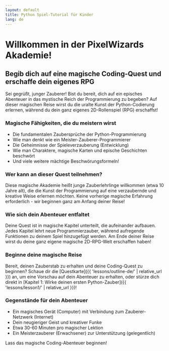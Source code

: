 ```yaml
---
layout: default
title: Python Spiel-Tutorial für Kinder
lang: de
---
```


# Willkommen in der PixelWizards Akademie!

## Begib dich auf eine magische Coding-Quest und erschaffe dein eigenes RPG

<i class="fas fa-hat-wizard"></i> Sei gegrüßt, junger Zauberer! Bist du bereit, dich auf ein episches Abenteuer in das mystische Reich der Programmierung zu begeben? Auf dieser magischen Reise wirst du die uralte Kunst der Python-Codierung erlernen, während du dein ganz eigenes 2D-Rollenspiel (RPG) erschaffst!

### Magische Fähigkeiten, die du meistern wirst

- <i class="fas fa-book-spells"></i> Die fundamentalen Zaubersprüche der Python-Programmierung
- <i class="fas fa-brain"></i> Wie man denkt wie ein Meister-Zauberer-Programmierer
- <i class="fas fa-gamepad"></i> Die Geheimnisse der Spieleverzauberung (Entwicklung)
- <i class="fas fa-users"></i> Wie man Charaktere, magische Karten und epische Geschichten beschwört
- <i class="fas fa-sparkles"></i> Und viele weitere mächtige Beschwörungsformeln!

### Wer kann an dieser Quest teilnehmen?

Diese magische Akademie heißt junge Zauberlehrlinge willkommen (etwa 10 Jahre alt), die die Kunst der Programmierung auf eine verzaubernde und kreative Weise erlernen möchten. Keine vorherige magische Erfahrung erforderlich - wir beginnen ganz am Anfang deiner Reise!

### Wie sich dein Abenteuer entfaltet

Deine Quest ist in magische Kapitel unterteilt, die aufeinander aufbauen. Jedes Kapitel lehrt neue Programmierzauber, während aufregende Funktionen zu deinem Spiel hinzugefügt werden. Am Ende deiner Reise wirst du deine ganz eigene magische 2D-RPG-Welt erschaffen haben!

### Beginne deine magische Reise

Bereit, deinen Zauberstab zu erhalten und deine Coding-Quest zu beginnen? Schaue dir die [Questkarte]({{ 'lessons/outline-de/' | relative_url }}) an, um eine Vorschau auf dein Abenteuer zu erhalten, oder stürze dich direkt in [Kapitel 1: Wirke deinen ersten Python-Zauber]({{ 'lessons/lesson1/' | relative_url }})!

### Gegenstände für dein Abenteuer

- <i class="fas fa-laptop"></i> Ein magisches Gerät (Computer) mit Verbindung zum Zauberer-Netzwerk (Internet)
- <i class="fas fa-lightbulb"></i> Dein neugieriger Geist und kreativer Funke
- <i class="fas fa-hourglass-half"></i> Etwa 30-60 Minuten pro magischer Lektion
- <i class="fas fa-user-shield"></i> Ein Meisterzauberer (Erwachsener) zur Unterstützung (gelegentlich)

<i class="fas fa-wand-sparkles"></i> Lass das magische Coding-Abenteuer beginnen! <i class="fas fa-dragon"></i>
